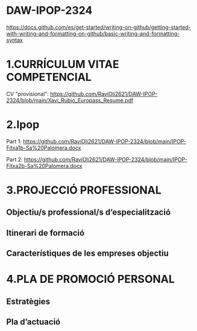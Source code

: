# DAW-IPOP-2324
https://docs.github.com/es/get-started/writing-on-github/getting-started-with-writing-and-formatting-on-github/basic-writing-and-formatting-syntax

# 1.CURRÍCULUM VITAE COMPETENCIAL
CV "provisional": https://github.com/RaviOli2621/DAW-IPOP-2324/blob/main/Xavi_Rubio_Europass_Resume.pdf

# 2.Ipop
Part 1: https://github.com/RaviOli2621/DAW-IPOP-2324/blob/main/IPOP-Fitxa1b-Sa%20Palomera.docx

Part 2: https://github.com/RaviOli2621/DAW-IPOP-2324/blob/main/IPOP-Fitxa2b-Sa%20Palomera.docx
# 3.PROJECCIÓ PROFESSIONAL 

  ## Objectiu/s professional/s d’especialització

  ## Itinerari de formació
  
  ## Característiques de les empreses objectiu

# 4.PLA DE PROMOCIÓ PERSONAL

  ## Estratègies 
  
  ## Pla d’actuació
